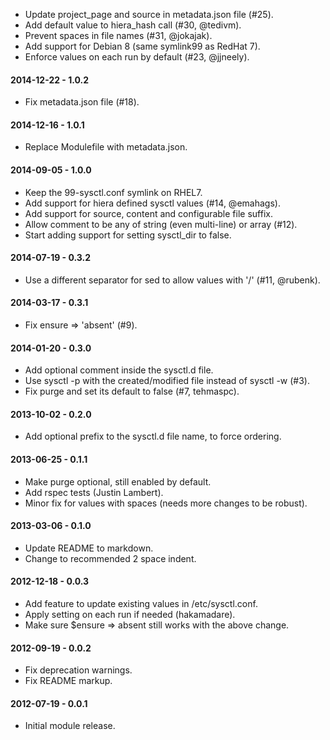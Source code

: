 * Update project_page and source in metadata.json file (#25).
* Add default value to hiera_hash call (#30, @tedivm).
* Prevent spaces in file names (#31, @jokajak).
* Add support for Debian 8 (same symlink99 as RedHat 7).
* Enforce values on each run by default (#23, @jjneely).

#### 2014-12-22 - 1.0.2
* Fix metadata.json file (#18).

#### 2014-12-16 - 1.0.1
* Replace Modulefile with metadata.json.

#### 2014-09-05 - 1.0.0
* Keep the 99-sysctl.conf symlink on RHEL7.
* Add support for hiera defined sysctl values (#14, @emahags).
* Add support for source, content and configurable file suffix.
* Allow comment to be any of string (even multi-line) or array (#12).
* Start adding support for setting sysctl_dir to false.

#### 2014-07-19 - 0.3.2
* Use a different separator for sed to allow values with '/' (#11, @rubenk).

#### 2014-03-17 - 0.3.1
* Fix ensure => 'absent' (#9).

#### 2014-01-20 - 0.3.0
* Add optional comment inside the sysctl.d file.
* Use sysctl -p with the created/modified file instead of sysctl -w (#3).
* Fix purge and set its default to false (#7, tehmaspc).

#### 2013-10-02 - 0.2.0
* Add optional prefix to the sysctl.d file name, to force ordering.

#### 2013-06-25 - 0.1.1
* Make purge optional, still enabled by default.
* Add rspec tests (Justin Lambert).
* Minor fix for values with spaces (needs more changes to be robust).

#### 2013-03-06 - 0.1.0
* Update README to markdown.
* Change to recommended 2 space indent.

#### 2012-12-18 - 0.0.3
* Add feature to update existing values in /etc/sysctl.conf.
* Apply setting on each run if needed (hakamadare).
* Make sure $ensure => absent still works with the above change.

#### 2012-09-19 - 0.0.2
* Fix deprecation warnings.
* Fix README markup.

#### 2012-07-19 - 0.0.1
* Initial module release.

